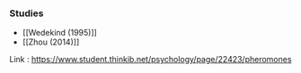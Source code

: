 ### Studies
- [[Wedekind (1995)]]
- [[Zhou (2014)]]

Link : https://www.student.thinkib.net/psychology/page/22423/pheromones
